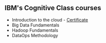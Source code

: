 ## IBM's Cognitive Class courses 

- Introduction to the cloud - [Certificate](https://courses.cognitiveclass.ai/certificates/f5a3a08378f84d6187d1f8b1956b4910)
- Big Data Fundamentals
- Hadoop Fundamentals
- DataOps Methodology
